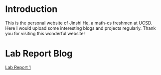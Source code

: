 # Introduction
This is the personal website of Jinshi He, a math-cs freshmen at UCSD. Here I would upload some interesting blogs and projects regularly. Thank you for visiting this wonderful website!

# Lab Report Blog
[Lab Report 1](lab-report-1-week-2.html)

